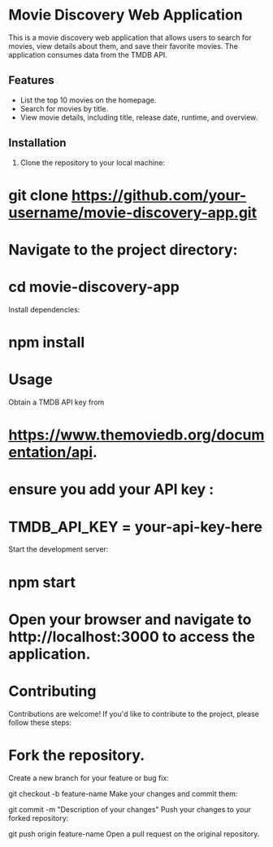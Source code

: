 # Movie Discovery Web Application

This is a movie discovery web application that allows users to search for movies, view details about them, and save their favorite movies. The application consumes data from the TMDB API.

## Features

- List the top 10 movies on the homepage.
- Search for movies by title.
- View movie details, including title, release date, runtime, and overview.

## Installation

1. Clone the repository to your local machine:

# git clone https://github.com/your-username/movie-discovery-app.git


# Navigate to the project directory:

# cd movie-discovery-app
Install dependencies:
# npm install

# Usage
Obtain a TMDB API key from 
# https://www.themoviedb.org/documentation/api.

# ensure you add your API key :

# TMDB_API_KEY = your-api-key-here
Start the development server:


# npm start
# Open your browser and navigate to http://localhost:3000 to access the application.


# Contributing
Contributions are welcome! If you'd like to contribute to the project, please follow these steps:

# Fork the repository.

Create a new branch for your feature or bug fix:

git checkout -b feature-name
Make your changes and commit them:

git commit -m "Description of your changes"
Push your changes to your forked repository:

git push origin feature-name
Open a pull request on the original repository.

